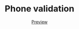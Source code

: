 <h1 align="center">Phone validation</h1>
<p align="center" >
    <a href="https://codepen.io/lazycatcoder/pen/rNrXMPP">Preview</a>
</p>